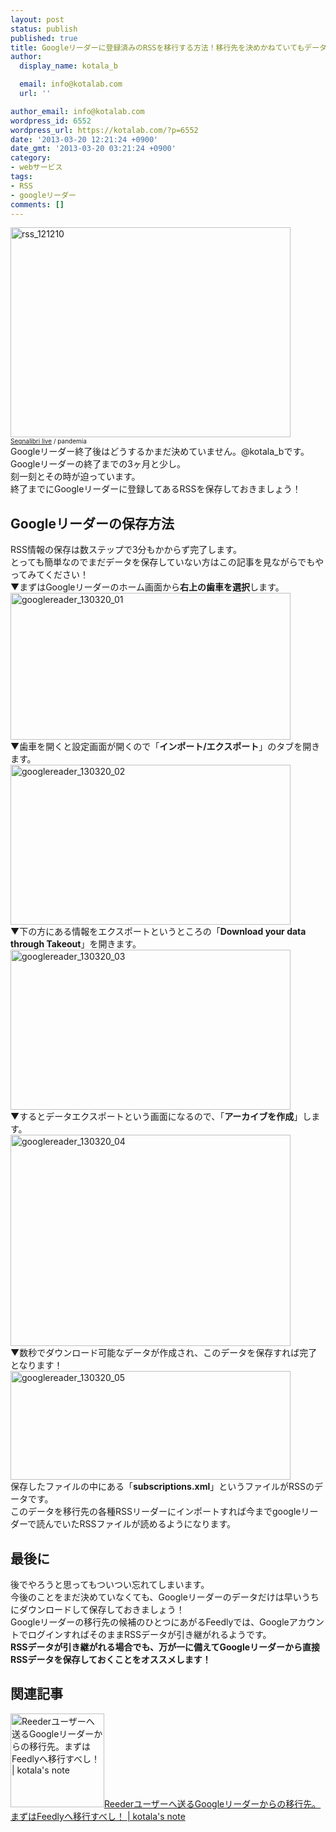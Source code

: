 ```yaml
---
layout: post
status: publish
published: true
title: Googleリーダーに登録済みのRSSを移行する方法！移行先を決めかねていてもデータだけは保存しておこう！
author:
  display_name: kotala_b

  email: info@kotalab.com
  url: ''

author_email: info@kotalab.com
wordpress_id: 6552
wordpress_url: https://kotalab.com/?p=6552
date: '2013-03-20 12:21:24 +0900'
date_gmt: '2013-03-20 03:21:24 +0900'
category:
- webサービス
tags:
- RSS
- googleリーダー
comments: []
---
```

<p><img src="https://kotalab.com/wp-content/uploads/rss_121210-448x336.jpg" alt="rss_121210" width="448" height="336" class="alignnone size-large wp-image-4666" /><br />
<span style="font-size:10px;"><a href="https://www.flickr.com/photos/pandemia/457723666/" target="_blank">Segnalibri live</a> / pandemia</span><br />
Googleリーダー終了後はどうするかまだ決めていません。@kotala_bです。<br />
Googleリーダーの終了までの3ヶ月と少し。<br />
刻一刻とその時が迫っています。<br />
終了までにGoogleリーダーに登録してあるRSSを保存しておきましょう！<br />
<!--more--></p>
<h2>Googleリーダーの保存方法</h2>
<p>RSS情報の保存は数ステップで3分もかからず完了します。<br />
とっても簡単なのでまだデータを保存していない方はこの記事を見ながらでもやってみてください！<br />
▼まずはGoogleリーダーのホーム画面から<strong>右上の歯車を選択</strong>します。<br />
<img src="https://kotalab.com/wp-content/uploads/googlereader_130320_01-448x235.jpg" alt="googlereader_130320_01" width="448" height="235" class="alignnone size-large wp-image-6553" /><br />
▼歯車を開くと設定画面が開くので「<strong>インポート/エクスポート</strong>」のタブを開きます。<br />
<img src="https://kotalab.com/wp-content/uploads/googlereader_130320_02-448x256.jpg" alt="googlereader_130320_02" width="448" height="256" class="alignnone size-large wp-image-6554" /><br />
▼下の方にある情報をエクスポートというところの「<strong>Download your data through Takeout</strong>」を開きます。<br />
<img src="https://kotalab.com/wp-content/uploads/googlereader_130320_03-448x256.jpg" alt="googlereader_130320_03" width="448" height="256" class="alignnone size-large wp-image-6555" /><br />
▼するとデータエクスポートという画面になるので、「<strong>アーカイブを作成</strong>」します。<br />
<img src="https://kotalab.com/wp-content/uploads/googlereader_130320_04-448x338.jpg" alt="googlereader_130320_04" width="448" height="338" class="alignnone size-large wp-image-6556" /><br />
▼数秒でダウンロード可能なデータが作成され、このデータを保存すれば完了となります！<br />
<img src="https://kotalab.com/wp-content/uploads/googlereader_130320_05-448x174.jpg" alt="googlereader_130320_05" width="448" height="174" class="alignnone size-large wp-image-6557" /><br />
保存したファイルの中にある「<strong>subscriptions.xml</strong>」というファイルがRSSのデータです。<br />
このデータを移行先の各種RSSリーダーにインポートすれば今までgoogleリーダーで読んでいたRSSファイルが読めるようになります。</p>
<h2>最後に</h2>
<p>後でやろうと思ってもついつい忘れてしまいます。<br />
今後のことをまだ決めていなくても、Googleリーダーのデータだけは早いうちにダウンロードして保存しておきましょう！<br />
Googleリーダーの移行先の候補のひとつにあがるFeedlyでは、GoogleアカウントでログインすればそのままRSSデータが引き継がれるようです。<br />
<strong>RSSデータが引き継がれる場合でも、万が一に備えてGoogleリーダーから直接RSSデータを保存しておくことをオススメします！</strong></p>
<h2 class="rele">関連記事</h2>
<p><a href="https://kotalab.com/reeder-feedly" target="_blank"><img  class="alignleft" src="https://kotalab.com/wp-content/uploads/reeder_130628-300x300.jpg" alt="Reederユーザーへ送るGoogleリーダーからの移行先。まずはFeedlyへ移行すべし！ | kotala's note" width="150" /></a><a href="https://kotalab.com/reeder-feedly" target="_blank">Reederユーザーへ送るGoogleリーダーからの移行先。まずはFeedlyへ移行すべし！ | kotala's note</a><br style="clear:both;" /></p>
